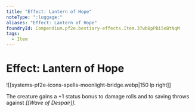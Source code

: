 ```yaml
---
title: "Effect: Lantern of Hope"
noteType: ":luggage:"
aliases: "Effect: Lantern of Hope"
foundryId: Compendium.pf2e.bestiary-effects.Item.37wbBpPBi5eBtNqM
tags:
  - Item
---
```


# Effect: Lantern of Hope
![[systems-pf2e-icons-spells-moonlight-bridge.webp|150 lp right]]

The creature gains a +1 status bonus to damage rolls and to saving throws against _[[Wave of Despair]]_.
